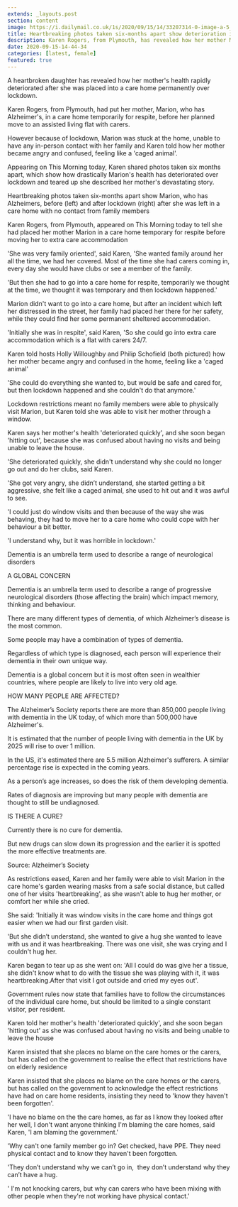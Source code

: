 ```yaml
---
extends: _layouts.post
section: content
image: https://i.dailymail.co.uk/1s/2020/09/15/14/33207314-0-image-a-5_1600175818368.jpg 
title: Heartbreaking photos taken six-months apart show deterioration in elderly woman after lockdown 
description: Karen Rogers, from Plymouth, has revealed how her mother Marion, who has Alzheimers  rapidly deteriorated after moving into a care home for respite care before lockdown. 
date: 2020-09-15-14-44-34 
categories: [latest, female] 
featured: true 
--- 
```

A heartbroken daughter has revealed how her mother's health rapidly deteriorated after she was placed into a care home permanently over lockdown. 

Karen Rogers, from Plymouth, had put her mother, Marion, who has Alzheimer's, in a care home temporarily for respite, before her planned move to an assisted living flat with carers. 

However because of lockdown, Marion was stuck at the home, unable to have any in-person contact with her family and Karen told how her mother became angry and confused, feeling like a 'caged animal'. 

Appearing on This Morning today, Karen shared photos taken six months apart, which show how drastically Marion's health has deteriorated over lockdown and teared up she described her mother's devastating story.  

Heartbreaking photos taken six-months apart show Marion, who has Alzheimers, before (left) and after lockdown (right) after she was left in a care home with no contact from family members 

Karen Rogers, from Plymouth, appeared on This Morning today to tell she had placed her mother Marion in a care home temporary for respite before moving her to extra care accommodation 

'She was very family oriented', said Karen, 'She wanted family around her all the time, we had her covered. Most of the time she had carers coming in, every day she would have clubs or see a member of the family. 

'But then she had to go into a care home for respite, temporarily we thought at the time, we thought it was temporary and then lockdown happened.' 

Marion didn't want to go into a care home, but after an incident which left her distressed in the street, her family had placed her there for her safety,  while they could find her some permanent sheltered accommodation.  

'Initially she was in respite', said Karen, 'So she could go into extra care accommodation which is a flat with carers 24/7. 

Karen told hosts Holly Willoughby and Philip Schofield (both pictured) how her mother became angry and confused in the home, feeling like a 'caged animal'

'She could do everything she wanted to, but would be safe and cared for, but then lockdown happened and she couldn't do that anymore.' 

Lockdown restrictions meant no family members were able to physically visit Marion, but Karen told she was able to visit her mother through a window. 

Karen says her mother's health 'deteriorated quickly', and she soon began 'hitting out', because she was confused about having no visits and being unable to leave the house. 

'She deteriorated quickly, she didn't understand why she could no longer go out and do her clubs, said Karen. 

'She got very angry, she didn’t understand, she started getting a bit aggressive, she felt like a caged animal, she used to hit out and it was awful to see.  

'I could just do window visits and then because of the way she was behaving, they had to move her to a care home who could cope with her behaviour a bit better. 

'I understand why, but it was horrible in lockdown.' 

Dementia is an umbrella term used to describe a range of neurological disorders

A GLOBAL CONCERN 

Dementia is an umbrella term used to describe a range of progressive neurological disorders (those affecting the brain) which impact memory, thinking and behaviour. 

There are many different types of dementia, of which Alzheimer’s disease is the most common.

Some people may have a combination of types of dementia.

Regardless of which type is diagnosed, each person will experience their dementia in their own unique way.

Dementia is a global concern but it is most often seen in wealthier countries, where people are likely to live into very old age.

HOW MANY PEOPLE ARE AFFECTED?

The Alzheimer’s Society reports there are more than 850,000 people living with dementia in the UK today, of which more than 500,000 have Alzheimer's.

It is estimated that the number of people living with dementia in the UK by 2025 will rise to over 1 million.

In the US, it's estimated there are 5.5 million Alzheimer's sufferers. A similar percentage rise is expected in the coming years.

As a person’s age increases, so does the risk of them developing dementia.

Rates of diagnosis are improving but many people with dementia are thought to still be undiagnosed.

IS THERE A CURE?

Currently there is no cure for dementia.

But new drugs can slow down its progression and the earlier it is spotted the more effective treatments are.

Source: Alzheimer’s Society 

As restrictions eased, Karen and her family were able to visit Marion in the care home's garden wearing masks from a safe social distance, but called one of her visits 'heartbreaking', as she wasn't able to hug her mother, or comfort her while she cried. 

She said: 'Initially it was window visits in the care home and things got easier when we had our first garden visit. 

'But she didn’t understand, she wanted to give a hug she wanted to leave with us and it was heartbreaking. There was one visit, she was crying and I couldn't hug her. 

Karen began to tear up as she went on: 'All I could do was give her a tissue, she didn't know what to do with the tissue she was playing with it, it was heartbreaking.After that visit I got outside and cried my eyes out'.  

Government rules now state that families have to follow the circumstances of the individual care home, but should be limited to a single constant visitor, per resident. 

Karen told her mother's health 'deteriorated quickly', and she soon began 'hitting out' as she was confused about having no visits and being unable to leave the house

Karen insisted that she places no blame on the care homes or the carers, but has called on the government to realise the effect that restrictions have on elderly residence

Karen insisted that she places no blame on the care homes or the carers, but has called on the government to acknowledge the effect restrictions have had on care home residents, insisting they need to 'know they haven't been forgotten'. 

'I have no blame on the the care homes, as far as I know they looked after her well, I don't want anyone thinking I'm blaming the care homes, said Karen, 'I am blaming the government.' 

'Why can't one family member go in? Get checked, have PPE. They need physical contact and to know they haven't been forgotten. 

'They don’t understand why we can’t go in,  they don’t understand why they can’t have a hug. 

' I'm not knocking carers, but why can carers who have been mixing with other people when they're not working have physical contact.' 

